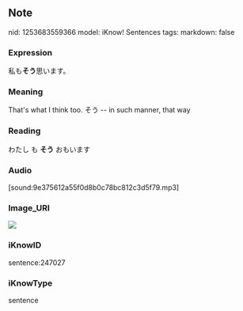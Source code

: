 ## Note
nid: 1253683559366
model: iKnow! Sentences
tags: 
markdown: false

### Expression
私も<b>そう</b>思います。

### Meaning
That's what I think too.
そう -- in such manner, that way

### Reading
わたし も <b>そう</b> おもいます

### Audio
[sound:9e375612a55f0d8b0c78bc812c3d5f79.mp3]

### Image_URI
<img src="f7ca9bae2a0063ddb46f39caa6be08e3.jpg">

### iKnowID
sentence:247027

### iKnowType
sentence
